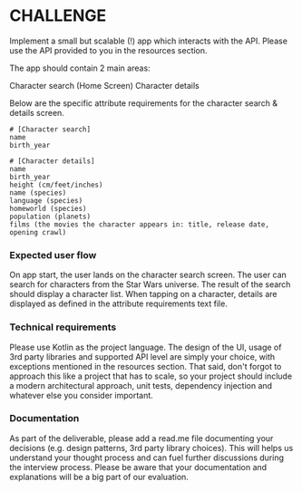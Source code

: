 # CHALLENGE
Implement a small but scalable (!) app which interacts with the API. Please use the API provided to you in the resources section.



The app should contain 2 main areas:

Character search (Home Screen)
Character details


Below are the specific attribute requirements for the character search & details screen.

```
# [Character search]
name
birth_year

# [Character details]
name
birth_year
height (cm/feet/inches)
name (species)
language (species)
homeworld (species)
population (planets)
films (the movies the character appears in: title, release date, opening crawl)

```

### Expected user flow

On app start, the user lands on the character search screen.
The user can search for characters from the Star Wars universe. The result of the search should display a character list.
When tapping on a character, details are displayed as defined in the attribute requirements text file.


### Technical requirements

Please use Kotlin as the project language. The design of the UI, usage of 3rd party libraries and supported API level are simply your choice, with exceptions mentioned in the resources section. That said, don't forgot to approach this like a project that has to scale, so your project should include a modern architectural approach, unit tests, dependency injection and whatever else you consider important.


### Documentation

As part of the deliverable, please add a read.me file documenting your decisions (e.g. design patterns, 3rd party library choices). This will helps us understand your thought process and can fuel further discussions during the interview process. Please be aware that your documentation and explanations will be a big part of our evaluation.


